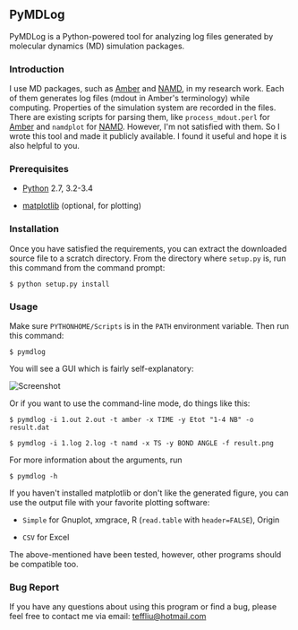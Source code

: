 ## PyMDLog

PyMDLog is a Python-powered tool for analyzing log files generated by molecular
dynamics (MD) simulation packages.

### Introduction

I use MD packages, such as [Amber][] and [NAMD][], in my research work. Each of
them generates log files (mdout in Amber's terminology) while computing.
Properties of the simulation system are recorded in the files. There are
existing scripts for parsing them, like `process_mdout.perl` for [Amber][] and
`namdplot` for [NAMD][]. However, I'm not satisfied with them. So I wrote this
tool and made it publicly available. I found it useful and hope it is also
helpful to you.

[Amber]: http://ambermd.org/
[NAMD]: http://www.ks.uiuc.edu/Research/namd/

### Prerequisites

* [Python](http://www.python.org/) 2.7, 3.2-3.4

* [matplotlib](http://matplotlib.org/) (optional, for plotting)

### Installation

Once you have satisfied the requirements, you can extract the downloaded source
file to a scratch directory. From the directory where `setup.py` is, run this
command from the command prompt:

    $ python setup.py install

### Usage

Make sure `PYTHONHOME/Scripts` is in the `PATH` environment variable. Then
run this command:

    $ pymdlog

You will see a GUI which is fairly self-explanatory:

![Screenshot](https://github.com/emdy/pymdlog/blob/master/screenshot.png?raw=true "GUI")

Or if you want to use the command-line mode, do things like this:

    $ pymdlog -i 1.out 2.out -t amber -x TIME -y Etot "1-4 NB" -o result.dat

    $ pymdlog -i 1.log 2.log -t namd -x TS -y BOND ANGLE -f result.png

For more information about the arguments, run

    $ pymdlog -h

If you haven't installed matplotlib or don't like the generated figure, you
can use the output file with your favorite plotting software:

* `Simple` for Gnuplot, xmgrace, R (`read.table` with `header=FALSE`), Origin

* `CSV` for Excel

The above-mentioned have been tested, however, other programs should be
compatible too.

### Bug Report

If you have any questions about using this program or find a bug, please feel
free to contact me via email:
teffliu@hotmail.com
